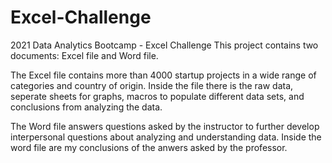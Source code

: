 # Excel-Challenge
2021 Data Analytics Bootcamp - Excel Challenge
This project contains two documents: Excel file and Word file.

  The Excel file contains more than 4000 startup projects in a wide range of categories and country of origin.
  Inside the file there is the raw data, seperate sheets for graphs, macros to populate different data sets, and conclusions from analyzing the data.
  
  The Word file answers questions asked by the instructor to further develop interpersonal questions about analyzing and understanding data. 
  Inside the word file are my conclusions of the anwers asked by the professor.
